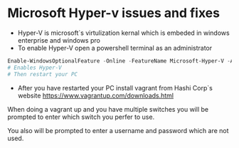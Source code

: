 # Microsoft Hyper-v issues and fixes

- Hyper-V is microsoft`s virtulization kernal which is embeded in windows enterprise and windows pro
- To enable Hyper-V open a powershell terminal as an administrator

```powershell
Enable-WindowsOptionalFeature -Online -FeatureName Microsoft-Hyper-V -All
# Enables Hyper-V
# Then restart your PC
```

- After you have restarted your PC install vagrant from Hashi Corp`s website <https://www.vagrantup.com/downloads.html>

When doing a vagrant up and you have multiple switches you will be prompted to enter which switch you perfer to use.

You also will be prompted to enter a username and password which are not used.

